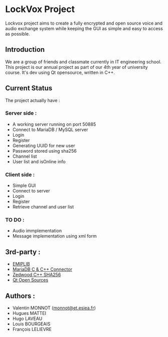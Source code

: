 # LockVox Project

Lockvox project aims to create a fully encrypted and open source voice and audio exchange system while keeping the GUI as simple and easy to access as possible.

## Introduction

We are a group of friends and classmate currently in IT engineering school. This project is our annual project as part of our 4th year of university course.
It's dev using Qt opensource, written in C++.

## Current Status

The project actually have :

### Server side :

- A working server running on port 50885
- Connect to MariaDB / MySQL server
- Login
- Register
- Generating UUID for new user
- Password stored using sha256
- Channel list
- User list and isOnline info

### Client side :

- Simple GUI
- Connect to server
- Login
- Register
- Retrieve channel and user list

### TO DO : 

- Audio immplementation
- Message implementation using xml form

## 3rd-party :

- [EMIPLIB](https://github.com/j0r1/EMIPLIB)
- [MariaDB C & C++ Connector](https://mariadb.com/kb/en/mariadb-connector-c/)
- [Zedwood C++ SHA256](http://www.zedwood.com/article/cpp-sha256-function)
- [Qt Open Sources](https://www.qt.io/licensing/)

## Authors :

- Valentin MONNOT (monnot@et.esiea.fr)
- Hugues MATTEI
- Hugo LAVEAU
- Louis BOURGEAIS
- François LELIEVRE


